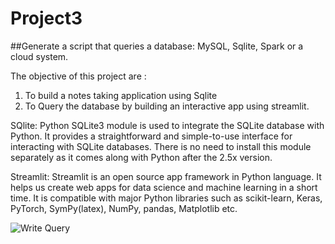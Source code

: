 # Project3
##Generate a script that queries a database: MySQL, Sqlite, Spark or a cloud system.

The objective of this project are :

1. To build a notes taking application using Sqlite
2. To Query the database by building an interactive app using streamlit. 

SQlite:
Python SQLite3 module is used to integrate the SQLite database with Python. It provides a straightforward and simple-to-use interface for interacting with SQLite databases. There is no need to install this module separately as it comes along with Python after the 2.5x version.

Streamlit: 
Streamlit is an open source app framework in Python language. It helps us create web apps for data science and machine learning in a short time. It is compatible with major Python libraries such as scikit-learn, Keras, PyTorch, SymPy(latex), NumPy, pandas, Matplotlib etc.






![Write Query](https://user-images.githubusercontent.com/112579333/201575892-b4d78e8f-3954-4f31-aba5-444358947081.jpg)
